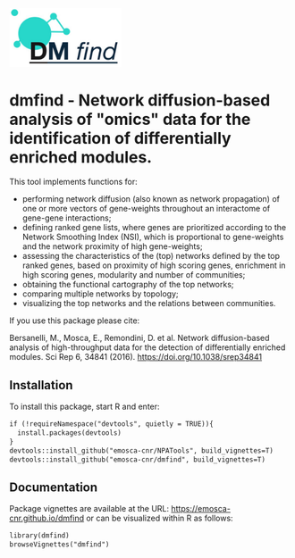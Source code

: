 <img src="vignettes/imgs/dmfindLogo.jpg" width="200">

# dmfind - Network diffusion-based analysis of "omics" data for the identification of differentially enriched modules.

This tool implements functions for:

- performing network diffusion (also known as network propagation) of one or more vectors of gene-weights throughout an interactome of gene-gene interactions;
- defining ranked gene lists, where genes are prioritized according to the Network Smoothing Index (NSI), which is proportional to gene-weights and the network proximity of high gene-weights;
- assessing the characteristics of the (top) networks defined by the top ranked genes, based on proximity of high scoring genes, enrichment in high scoring genes, modularity and number of communities;
- obtaining the functional cartography of the top networks;
- comparing multiple networks by topology;
- visualizing the top networks and the relations between communities.


If you use this package please cite:

Bersanelli, M., Mosca, E., Remondini, D. et al. Network diffusion-based analysis of high-throughput data for the detection of differentially enriched modules. Sci Rep 6, 34841 (2016). https://doi.org/10.1038/srep34841


## Installation 

To install this package, start R and enter:

```{r, eval=FALSE}
if (!requireNamespace("devtools", quietly = TRUE)){
  install.packages(devtools)
}
devtools::install_github("emosca-cnr/NPATools", build_vignettes=T)
devtools::install_github("emosca-cnr/dmfind", build_vignettes=T)
```

## Documentation

Package vignettes are available at the URL: https://emosca-cnr.github.io/dmfind or can be visualized within R as follows:

```{r, eval=FALSE}
library(dmfind)
browseVignettes("dmfind")
```


